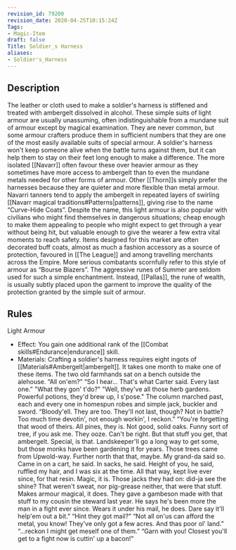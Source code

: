 ```yaml
---
revision_id: 79200
revision_date: 2020-04-25T10:15:24Z
Tags:
- Magic-Item
draft: false
Title: Soldier_s Harness
aliases:
- Soldier's_Harness
---
```

## Description
The leather or cloth used to make a soldier's harness is stiffened and treated with ambergelt dissolved in alcohol. These simple suits of light armour are usually unassuming, often indistinguishable from a mundane suit of armour except by magical examination. They are never common, but some armour crafters produce them in sufficient numbers that they are one of the most easily available suits of special armour. A soldier's harness won't keep someone alive when the battle turns against them, but it can help them to stay on their feet long enough to make a difference.
The more isolated [[Navarr]] often favour these over heavier armour as they sometimes have more access to ambergelt than to even the mundane metals needed for other forms of armour. Other [[Thorn]]s simply prefer the harnesses because they are quieter and more flexible than metal armour. Navarri tanners tend to apply the ambergelt in repeated layers of swirling [[Navarr magical traditions#Patterns|patterns]], giving rise to the name “Curve-Hide Coats”. 
Despite the name, this light armour is also popular with civilians who might find themselves in dangerous situations; cheap enough to make them appealing to people who might expect to get through a year without being hit, but valuable enough to give the wearer a few extra vital moments to reach safety.  Items designed for this market are often decorated buff coats, almost as much a fashion accessory as a source of protection, favoured in [[The League]] and among travelling merchants across the Empire. More serious combatants scornfully refer to this style of armour as “Bourse Blazers”. 
The aggressive runes of Summer are seldom used for such a simple enchantment. Instead, [[Pallas]], the rune of wealth, is usually subtly placed upon the garment to improve the quality of the protection granted by the simple suit of armour.
## Rules
Light Armour
* Effect: You gain one additional rank of the [[Combat skills#Endurance|endurance]] skill.
* Materials: Crafting a soldier's harness requires eight ingots of [[Materials#Ambergelt|ambergelt]]. It takes one month to make one of these items.
The two old farmhands sat on a bench outside the alehouse. 
“All on'em?”
“So I hear... That's what Carter said. Every last one.”
"What they gon' t'do?"
"Well, they've all those herb gardens. Powerful potions, they'd brew up, I s'pose."
The column marched past, each and every one in homespun robes and simple jack, buckler and sword.
“Bloody'ell. They are too. They'll not last, though? Not in battle? Too much time devotin', not enough workin', I reckon.”
“You're forgetting that wood of theirs. All pines, they is. Not good, solid oaks. Funny sort of tree, if you ask me. They ooze. Can't be right. But that stuff you get, that ambergelt. Special, is that. Landskeeper'll go a long way to get some, but those monks have been gardening it for years. Those trees came from Upwold-way. Further north that that, maybe. My grand-da said so. Came in on a cart, he said. In sacks, he said. Height of you, he said, ruffled my hair, and I was six at the time. All that way, kept live ever since, for that resin. Magic, it is. Those jacks they had on: did-ja see the shine? That weren't sweat, nor pig-grease neither, that were that stuff. Makes armour magical, it does. They gave a gambeson made with that stuff to my cousin the steward last year. He says he's been more the man in a fight ever since. Wears it under his mail, he does. Dare say it'll help'em out a bit.”
“Hint they got mail?”
“Not all on'us can afford the metal, you know! They've only got a few acres. And thas poor ol' land.”
“...reckon I might get meself one of them.”
“Garn with you! Closest you'll get to a fight now is cuttin' up a bacon!”